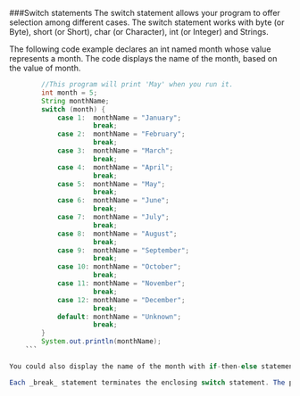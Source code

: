 <!--djw:done-->
###Switch statements
The switch statement allows your program to offer selection among different cases. The switch statement works with byte (or Byte), short (or Short), char (or Character), int (or Integer) and Strings.

The following code example declares an int named month whose value represents a month. The code displays the name of the month, based on the value of month.

````java
        //This program will print 'May' when you run it.
        int month = 5;
        String monthName;
        switch (month) {
            case 1:  monthName = "January";
                     break;
            case 2:  monthName = "February";
                     break;
            case 3:  monthName = "March";
                     break;
            case 4:  monthName = "April";
                     break;
            case 5:  monthName = "May";
                     break;
            case 6:  monthName = "June";
                     break;
            case 7:  monthName = "July";
                     break;
            case 8:  monthName = "August";
                     break;
            case 9:  monthName = "September";
                     break;
            case 10: monthName = "October";
                     break;
            case 11: monthName = "November";
                     break;
            case 12: monthName = "December";
                     break;
            default: monthName = "Unknown";
                     break;
        }
        System.out.println(monthName);
    ```
    
You could also display the name of the month with if-then-else statements. You will probably find the switch statement to be more intuitive. An if-then-else statement can test expressions based on ranges of values or conditions. A switch statement tests expressions based on a single value.

Each _break_ statement terminates the enclosing switch statement. The program continues after the _break_ with the first statement following the switch block. Break statements are necessary. Without them, statements in switch blocks fall through. Statements after the matching case label are executed in sequence until a _break_ is encountered. Try removing the break statements. 







